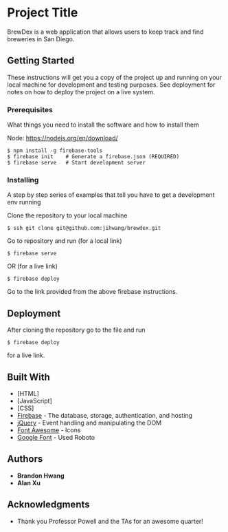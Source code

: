 # Project Title

BrewDex is a web application that allows users to keep track and find breweries in San Diego.

## Getting Started

These instructions will get you a copy of the project up and running on your local machine for development and testing purposes. See deployment for notes on how to deploy the project on a live system.

### Prerequisites

What things you need to install the software and how to install them

Node: https://nodejs.org/en/download/


```
$ npm install -g firebase-tools
$ firebase init    # Generate a firebase.json (REQUIRED)
$ firebase serve   # Start development server
```

### Installing

A step by step series of examples that tell you have to get a development env running


Clone the repository to your local machine

```
$ ssh git clone git@github.com:jihwang/brewdex.git
```

Go to repository and run (for a local link)

```
$ firebase serve
```

OR (for a live link)

```
$ firebase deploy
```

Go to the link provided from the above firebase instructions.


## Deployment

After cloning the repository go to the file and run

```
$ firebase deploy
```

for a live link.

## Built With

* [HTML]
* [JavaScript]
* [CSS]
* [Firebase](https://firebase.google.com/docs/) - The database, storage, authentication, and hosting
* [jQuery](https://api.jquery.com/) - Event handling and manipulating the DOM
* [Font Awesome](http://fontawesome.io/) - Icons
* [Google Font](https://fonts.google.com/) - Used Roboto

## Authors

* **Brandon Hwang**
* **Alan Xu**

## Acknowledgments

* Thank you Professor Powell and the TAs for an awesome quarter! 
